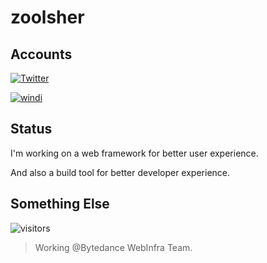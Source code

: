 # zoolsher

## Accounts

[![Twitter](https://img.shields.io/twitter/url/https/twitter.com/cloudposse.svg?style=social&label=Follow%20%40zoolsher)](https://twitter.com/zoolsher)

[![windi](https://img.shields.io/badge/-windiapp-brightgreen)](https://windi.app/people/zoolsher/notes)

## Status

I'm working on a web framework for better user experience. 

And also a build tool for better developer experience.


## Something Else

![visitors](https://visitor-badge.glitch.me/badge?page_id=zoolsher.zoolsher-profile&left_color=blue&right_color=gray)


> Working @Bytedance WebInfra Team.


